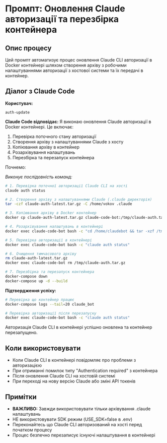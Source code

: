 # Промпт: Оновлення Claude авторизації та перезбірка контейнера

## Опис процесу
Цей промпт автоматизує процес оновлення Claude CLI авторизації в Docker контейнері шляхом створення архіву з робочими налаштуваннями авторизації з хостової системи та їх передачі в контейнер.

## Діалог з Claude Code

**Користувач:**
```
auth-update
```

**Claude Code відповідає:**
Я виконаю оновлення Claude авторизації в Docker контейнері. Це включає:

1. Перевірка поточного стану авторизації
2. Створення архіву з налаштуваннями Claude з хосту  
3. Копіювання архіву в контейнер
4. Розархівування налаштувань
5. Перезбірка та перезапуск контейнера

Почнемо:

*Виконує послідовність команд:*

```bash
# 1. Перевірка поточної авторизації Claude CLI на хості
claude auth status

# 2. Створення архіву з налаштуваннями Claude (.claude директорія)
tar -czf claude-auth-latest.tar.gz -C /home/vokov .claude

# 3. Копіювання архіву в Docker контейнер
docker cp claude-auth-latest.tar.gz claude-code-bot:/tmp/claude-auth.tar.gz

# 4. Розархівування налаштувань в контейнері
docker exec claude-code-bot bash -c "cd /home/claudebot && tar -xzf /tmp/claude-auth.tar.gz"

# 5. Перевірка авторизації в контейнері
docker exec claude-code-bot bash -c "claude auth status"

# 6. Очищення тимчасового архіву
rm claude-auth-latest.tar.gz
docker exec claude-code-bot rm /tmp/claude-auth.tar.gz

# 7. Перезбірка та перезапуск контейнера
docker-compose down
docker-compose up -d --build
```

**Підтвердження успіху:**
```bash
# Перевірка що контейнер працює
docker-compose logs --tail=20 claude_bot

# Перевірка авторизації після перезапуску  
docker exec claude-code-bot bash -c "claude auth status"
```

Авторизація Claude CLI в контейнері успішно оновлена та контейнер перезапущено.

## Коли використовувати
- Коли Claude CLI в контейнері повідомляє про проблеми з авторизацією
- При отриманні помилок типу "Authentication required" з контейнера
- Після оновлення Claude CLI на хостовій системі
- При переході на нову версію Claude або зміні API токенів

## Примітки
- **ВАЖЛИВО:** Завжди використовувати тільки архівування .claude налаштувань
- НЕ використовувати SDK режим (USE_SDK=false в .env)
- Переконайтесь що Claude CLI авторизований на хості перед початком процесу
- Процес безпечно перезаписує існуючі налаштування в контейнері